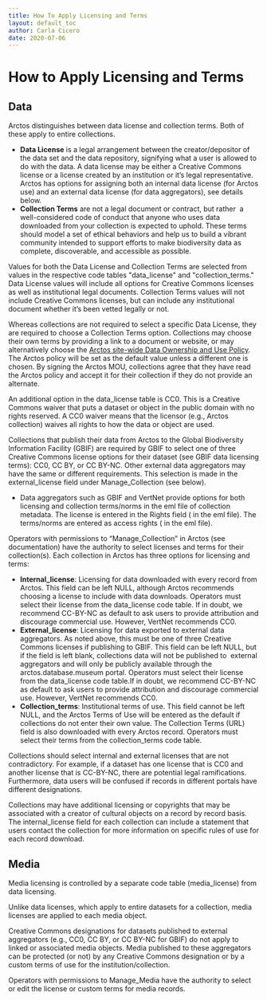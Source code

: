 ```yaml
---
title: How To Apply Licensing and Terms
layout: default_toc
author: Carla Cicero
date: 2020-07-06
---
```

# How to Apply Licensing and Terms

## Data

Arctos distinguishes between data license and collection terms. Both of these apply to entire collections.

 -   **Data License** is a legal arrangement between the creator/depositor of the data set and the data repository, signifying what a user is allowed to do with the data. A data license may be either a Creative Commons license or a license created by an institution or it’s legal representative. Arctos has options for assigning both an internal data license (for Arctos use) and an external data license (for data aggregators), see details below.
 -   **Collection Terms** are not a legal document or contract, but rather  a well-considered code of conduct that anyone who uses data downloaded from your collection is expected to uphold. These terms should model a set of ethical behaviors and help us to build a vibrant community intended to support efforts to make biodiversity data as complete, discoverable, and accessible as possible.

Values for both the Data License and Collection Terms are selected from values in the respective code tables "data_license" and "collection_terms." Data License values will include all options for Creative Commons licenses as well as institutional legal documents. Collection Terms values will not include Creative Commons licenses, but can include any institutional document whether it’s been vetted legally or not.

Whereas collections are not required to select a specific Data License, they are required to choose a Collection Terms option. Collections may choose their own terms by providing a link to a document or website, or may alternatively choose the [Arctos site-wide Data Ownership and Use Policy](https://arctosdb.org/arctosdata-policy). The Arctos policy will be set as the default value unless a different one is chosen. By signing the Arctos MOU, collections agree that they have read the Arctos policy and accept it for their collection if they do not provide an alternate.

An additional option in the data_license table is CC0. This is a Creative Commons waiver that puts a dataset or object in the public domain with no rights reserved. A CC0 waiver means that the licensor (e.g., Arctos collection) waives all rights to how the data or object are used.

Collections that publish their data from Arctos to the Global Biodiversity Information Facility (GBIF) are required by GBIF to select one of three Creative Commons license options for their dataset (see GBIF data licensing terms): CC0, CC BY, or CC BY-NC. Other external data aggregators may have the same or different requirements. This selection is made in the external_license field under Manage_Collection (see below).

-   Data aggregators such as GBIF and VertNet provide options for both licensing and collection terms/norms in the eml file of collection metadata. The license is entered in the Rights field (<intellectualRights> in the eml file). The terms/norms are entered as access rights (<accessRights> in the eml file).

Operators with permissions to “Manage_Collection” in Arctos (see documentation) have the authority to select licenses and terms for their collection(s). Each collection in Arctos has three options for licensing and terms:

-   **Internal_license**: Licensing for data downloaded with every record from Arctos. This field can be left NULL, although Arctos recommends choosing a license to include with data downloads. Operators must select their license from the data_license code table. If in doubt, we recommend CC-BY-NC as default to ask users to provide attribution and discourage commercial use. However, VertNet recommends CC0.
-   **External_license**: Licensing for data exported to external data aggregators. As noted above, this must be one of three Creative Commons licenses if publishing to GBIF. This field can be left NULL, but if the field is left blank, collections data will not be published to  external aggregators and will only be publicly available through the arctos.database.museum portal. Operators must select their license from the data_license code table.If in doubt, we recommend CC-BY-NC as default to ask users to provide attribution and discourage commercial use. However, VertNet recommends CC0.
-   **Collection_terms**: Institutional terms of use. This field cannot be left NULL, and the Arctos Terms of Use will be entered as the default if collections do not enter their own value. The Collection Terms (URL) field is also downloaded with every Arctos record. Operators must select their terms from the collection_terms code table.

Collections should select internal and external licenses that are not contradictory. For example, if a dataset has one license that is CC0 and another license that is CC-BY-NC, there are potential legal ramifications. Furthermore, data users will be confused if records in different portals have different designations.

Collections may have additional licensing or copyrights that may be associated with a creator of cultural objects on a record by record basis.  The internal_license field for each collection can include a statement that users contact the collection for more information on specific rules of use for each record download.

## Media

Media licensing is controlled by a separate code table (media_license) from data licensing.

Unlike data licenses, which apply to entire datasets for a collection, media licenses are applied to each media object.

Creative Commons designations for datasets published to external aggregators (e.g., CC0, CC BY, or CC BY-NC for GBIF) do not apply to linked or associated media objects. Media published to these aggregators can be protected (or not) by any Creative Commons designation or by a custom terms of use for the institution/collection.

Operators with permissions to Manage_Media have the authority to select or edit the license or custom terms for media records.
